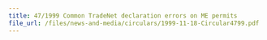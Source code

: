 ```yaml
---
title: 47/1999 Common TradeNet declaration errors on ME permits
file_url: /files/news-and-media/circulars/1999-11-18-Circular4799.pdf
---
```


